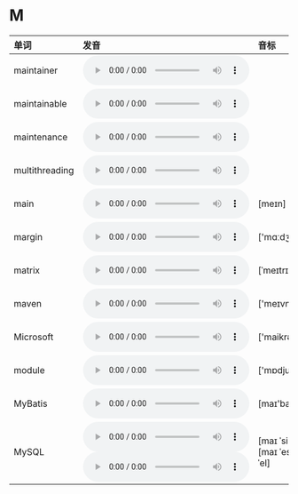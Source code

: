 
# M

| 单词  | 发音 | 音标 |
| :-- | :-- | :-- |
| maintainer | <audio :src="$withBase('/audio/maintainer.mp3')" controls="controls" controlslist="nodownload"></audio> |  |
| maintainable | <audio :src="$withBase('/audio/maintainable.mp3')" controls="controls" controlslist="nodownload"></audio> |  |
| maintenance | <audio :src="$withBase('/audio/maintenance.mp3')" controls="controls" controlslist="nodownload"></audio> |  |
| multithreading | <audio :src="$withBase('/audio/multithreading.mp3')" controls="controls" controlslist="nodownload"></audio> |  |
| main | <audio :src="$withBase('/audio/main.mp3')" controls="controls" controlslist="nodownload"></audio> | [meɪn] |
| margin | <audio :src="$withBase('/audio/margin.mp3')" controls="controls" controlslist="nodownload"></audio> | ['mɑːdʒɪn] |
| matrix | <audio :src="$withBase('/audio/matrix.mp3')" controls="controls" controlslist="nodownload"></audio> | [ˈmeɪtrɪks] |
| maven | <audio :src="$withBase('/audio/maven.mp3')" controls="controls" controlslist="nodownload"></audio> | ['meɪvn] |
| Microsoft | <audio :src="$withBase('/audio/Microsoft.mp3')" controls="controls" controlslist="nodownload"></audio> | ['maikrəusɒft] |
| module | <audio :src="$withBase('/audio/module.mp3')" controls="controls" controlslist="nodownload"></audio> | ['mɒdjuːl] |
| MyBatis | <audio :src="$withBase('/audio/MyBatis.mp3')" controls="controls" controlslist="nodownload"></audio> | [maɪ'baɪtɪs] |
| MySQL | <audio :src="$withBase('/audio/MySQL-0.mp3')" controls="controls" controlslist="nodownload"></audio><br/><audio :src="$withBase('/audio/MySQL-1.mp3')" controls="controls" controlslist="nodownload"></audio> | [maɪ ˈsiːkwəl]<br/>[maɪ ˈes ˈkjuː ˈel] |
